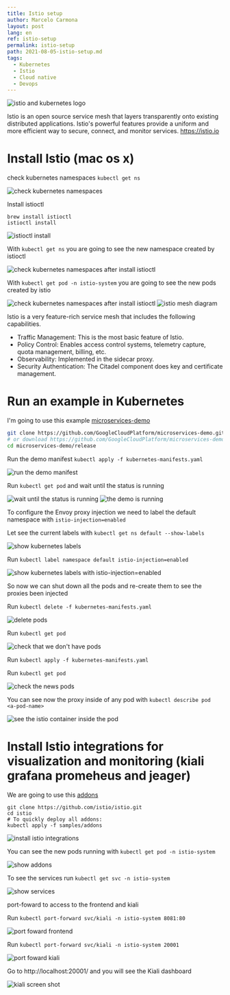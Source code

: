 ```yaml
---
title: Istio setup
author: Marcelo Carmona
layout: post
lang: en
ref: istio-setup
permalink: istio-setup
path: 2021-08-05-istio-setup.md
tags:
  - Kubernetes
  - Istio
  - Cloud native
  - Devops
---
```


<img src="/img/posts/istio-kubernetes.jpeg" alt="istio and kubernetes logo">

Istio is an open source service mesh that layers transparently onto existing distributed applications. Istio's powerful features provide a uniform and more efficient way to secure, connect, and monitor services. https://istio.io

# Install Istio (mac os x)
check kubernetes namespaces `kubectl get ns`

<img src="/img/posts/istio-setup-1.png" alt="check kubernetes namespaces">

Install istioctl
```
brew install istioctl
istioctl install
```

<img src="/img/posts/istio-setup-2.png" alt="istioctl install">

With `kubectl get ns` you are going to see the new namespace created by istioctl

<img src="/img/posts/istio-setup-3.png" alt="check kubernetes namespaces after install istioctl">

With `kubectl get pod -n istio-system` you are going to see the new pods created by istio

<img src="/img/posts/istio-setup-4.png" alt="check kubernetes namespaces after install istioctl">

<img src="/img/posts/istio-mesh.png" alt="istio mesh diagram">

Istio is a very feature-rich service mesh that includes the following capabilities.

* Traffic Management: This is the most basic feature of Istio.
* Policy Control: Enables access control systems, telemetry capture, quota management, billing, etc.
* Observability: Implemented in the sidecar proxy.
* Security Authentication: The Citadel component does key and certificate management.

# Run an example in Kubernetes
I'm going to use this example [microservices-demo](https://github.com/GoogleCloudPlatform/microservices-demo.git)

```bash
git clone https://github.com/GoogleCloudPlatform/microservices-demo.git
# or download https://github.com/GoogleCloudPlatform/microservices-demo/blob/master/release/kubernetes-manifests.yaml
cd microservices-demo/release
```

Run the demo manifest `kubectl apply -f kubernetes-manifests.yaml`

<img src="/img/posts/istio-setup-5.png" alt="run the demo manifest">

Run `kubectl get pod` and wait until the status is running

<img src="/img/posts/istio-setup-6.png" alt="wait until the status is running">

<img src="/img/posts/istio-setup-7.png" alt="the demo is running">

To configure the Envoy proxy injection we need to label the default namespace with `istio-injection=enabled`

Let see the current labels with `kubectl get ns default --show-labels`

<img src="/img/posts/istio-setup-8.png" alt="show kubernetes labels">

Run `kubectl label namespace default istio-injection=enabled`

<img src="/img/posts/istio-setup-9.png" alt="show kubernetes labels with istio-injection=enabled">

So now we can shut down all the pods and re-create them to see the proxies been injected

Run `kubectl delete -f kubernetes-manifests.yaml`

<img src="/img/posts/istio-setup-10.png" alt="delete pods">

Run `kubectl get pod`

<img src="/img/posts/istio-setup-11.png" alt="check that we don't have pods">

Run `kubectl apply -f kubernetes-manifests.yaml`

Run `kubectl get pod`

<img src="/img/posts/istio-setup-12.png" alt="check the news pods">

You can see now the proxy inside of any pod with `kubectl describe pod <a-pod-name>`

<img src="/img/posts/istio-setup-13.png" alt="see the istio container inside the pod">

# Install Istio integrations for visualization and monitoring (kiali grafana promeheus and jeager)

We are going to use this [addons](https://github.com/istio/istio/tree/master/samples/addons)

```
git clone https://github.com/istio/istio.git
cd istio
# To quickly deploy all addons:
kubectl apply -f samples/addons
```

<img src="/img/posts/istio-setup-addons-1.png" alt="install istio integrations">

You can see the new pods running with `kubectl get pod -n istio-system`

<img src="/img/posts/istio-setup-addons-2.png" alt="show addons">

To see the services run `kubectl get svc -n istio-system`

<img src="/img/posts/istio-setup-addons-3.png" alt="show services">

port-foward to access to the frontend and kiali

Run `kubectl port-forward svc/kiali -n istio-system 8081:80`

<img src="/img/posts/istio-setup-addons-4.png" alt="port foward frontend">

Run `kubectl port-forward svc/kiali -n istio-system 20001`

<img src="/img/posts/istio-setup-addons-5.png" alt="port foward kiali">

Go to http://localhost:20001/ and you will see the Kiali dashboard

<img src="/img/posts/kiali.png" alt="kiali screen shot">